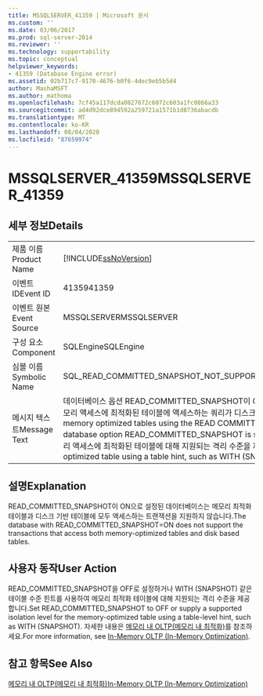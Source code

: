 ```yaml
---
title: MSSQLSERVER_41359 | Microsoft 문서
ms.custom: ''
ms.date: 03/06/2017
ms.prod: sql-server-2014
ms.reviewer: ''
ms.technology: supportability
ms.topic: conceptual
helpviewer_keywords:
- 41359 (Database Engine error)
ms.assetid: 02b717c7-9170-4676-b0f6-4dec9eb5b5d4
author: MashaMSFT
ms.author: mathoma
ms.openlocfilehash: 7cf45a117dcda0827672c6072c603a1fc0866a33
ms.sourcegitcommit: ad4d92dce894592a259721a1571b1d8736abacdb
ms.translationtype: MT
ms.contentlocale: ko-KR
ms.lasthandoff: 08/04/2020
ms.locfileid: "87659974"
---
```

# <a name="mssqlserver_41359"></a><span data-ttu-id="1eacf-102">MSSQLSERVER_41359</span><span class="sxs-lookup"><span data-stu-id="1eacf-102">MSSQLSERVER_41359</span></span>
    
## <a name="details"></a><span data-ttu-id="1eacf-103">세부 정보</span><span class="sxs-lookup"><span data-stu-id="1eacf-103">Details</span></span>  
  
|||  
|-|-|  
|<span data-ttu-id="1eacf-104">제품 이름</span><span class="sxs-lookup"><span data-stu-id="1eacf-104">Product Name</span></span>|[!INCLUDE[ssNoVersion](../../includes/ssnoversion-md.md)]|  
|<span data-ttu-id="1eacf-105">이벤트 ID</span><span class="sxs-lookup"><span data-stu-id="1eacf-105">Event ID</span></span>|<span data-ttu-id="1eacf-106">41359</span><span class="sxs-lookup"><span data-stu-id="1eacf-106">41359</span></span>|  
|<span data-ttu-id="1eacf-107">이벤트 원본</span><span class="sxs-lookup"><span data-stu-id="1eacf-107">Event Source</span></span>|<span data-ttu-id="1eacf-108">MSSQLSERVER</span><span class="sxs-lookup"><span data-stu-id="1eacf-108">MSSQLSERVER</span></span>|  
|<span data-ttu-id="1eacf-109">구성 요소</span><span class="sxs-lookup"><span data-stu-id="1eacf-109">Component</span></span>|<span data-ttu-id="1eacf-110">SQLEngine</span><span class="sxs-lookup"><span data-stu-id="1eacf-110">SQLEngine</span></span>|  
|<span data-ttu-id="1eacf-111">심볼 이름</span><span class="sxs-lookup"><span data-stu-id="1eacf-111">Symbolic Name</span></span>|<span data-ttu-id="1eacf-112">SQL_READ_COMMITTED_SNAPSHOT_NOT_SUPPORTED</span><span class="sxs-lookup"><span data-stu-id="1eacf-112">SQL_READ_COMMITTED_SNAPSHOT_NOT_SUPPORTED</span></span>|  
|<span data-ttu-id="1eacf-113">메시지 텍스트</span><span class="sxs-lookup"><span data-stu-id="1eacf-113">Message Text</span></span>|<span data-ttu-id="1eacf-114">데이터베이스 옵션 READ_COMMITTED_SNAPSHOT이 ON으로 설정된 경우 READ COMMITTED 격리 수준을 사용하여 메모리 액세스에 최적화된 테이블에 액세스하는 쿼리가 디스크 기반 테이블에 액세스할 수 없습니다.</span><span class="sxs-lookup"><span data-stu-id="1eacf-114">A query that accesses memory optimized tables using the READ COMMITTED isolation level, cannot access disk based tables when the database option READ_COMMITTED_SNAPSHOT is set to ON.</span></span> <span data-ttu-id="1eacf-115">WITH (SNAPSHOT) 같은 테이블 힌트를 사용하여 메모리 액세스에 최적화된 테이블에 대해 지원되는 격리 수준을 제공합니다.</span><span class="sxs-lookup"><span data-stu-id="1eacf-115">Provide a supported isolation level for the memory optimized table using a table hint, such as WITH (SNAPSHOT).</span></span>|  
  
## <a name="explanation"></a><span data-ttu-id="1eacf-116">설명</span><span class="sxs-lookup"><span data-stu-id="1eacf-116">Explanation</span></span>  
 <span data-ttu-id="1eacf-117">READ_COMMITTED_SNAPSHOT이 ON으로 설정된 데이터베이스는 메모리 최적화 테이블과 디스크 기반 테이블에 모두 액세스하는 트랜잭션을 지원하지 않습니다.</span><span class="sxs-lookup"><span data-stu-id="1eacf-117">The database with READ_COMMITTED_SNAPSHOT=ON does not support the transactions that access both memory-optimized tables and disk based tables.</span></span>  
  
## <a name="user-action"></a><span data-ttu-id="1eacf-118">사용자 동작</span><span class="sxs-lookup"><span data-stu-id="1eacf-118">User Action</span></span>  
 <span data-ttu-id="1eacf-119">READ_COMMITTED_SNAPSHOT을 OFF로 설정하거나 WITH (SNAPSHOT) 같은 테이블 수준 힌트를 사용하여 메모리 최적화 테이블에 대해 지원되는 격리 수준을 제공합니다.</span><span class="sxs-lookup"><span data-stu-id="1eacf-119">Set READ_COMMITTED_SNAPSHOT to OFF or supply a supported isolation level for the memory-optimized table using a table-level hint, such as WITH (SNAPSHOT).</span></span> <span data-ttu-id="1eacf-120">자세한 내용은 [메모리 내 OLTP&#40;메모리 내 최적화&#41;](../in-memory-oltp/in-memory-oltp-in-memory-optimization.md)를 참조하세요.</span><span class="sxs-lookup"><span data-stu-id="1eacf-120">For more information, see [In-Memory OLTP &#40;In-Memory Optimization&#41;](../in-memory-oltp/in-memory-oltp-in-memory-optimization.md).</span></span>  
  
## <a name="see-also"></a><span data-ttu-id="1eacf-121">참고 항목</span><span class="sxs-lookup"><span data-stu-id="1eacf-121">See Also</span></span>  
 [<span data-ttu-id="1eacf-122">메모리 내 OLTP&#40;메모리 내 최적화&#41;</span><span class="sxs-lookup"><span data-stu-id="1eacf-122">In-Memory OLTP &#40;In-Memory Optimization&#41;</span></span>](../in-memory-oltp/in-memory-oltp-in-memory-optimization.md)  
  
  

